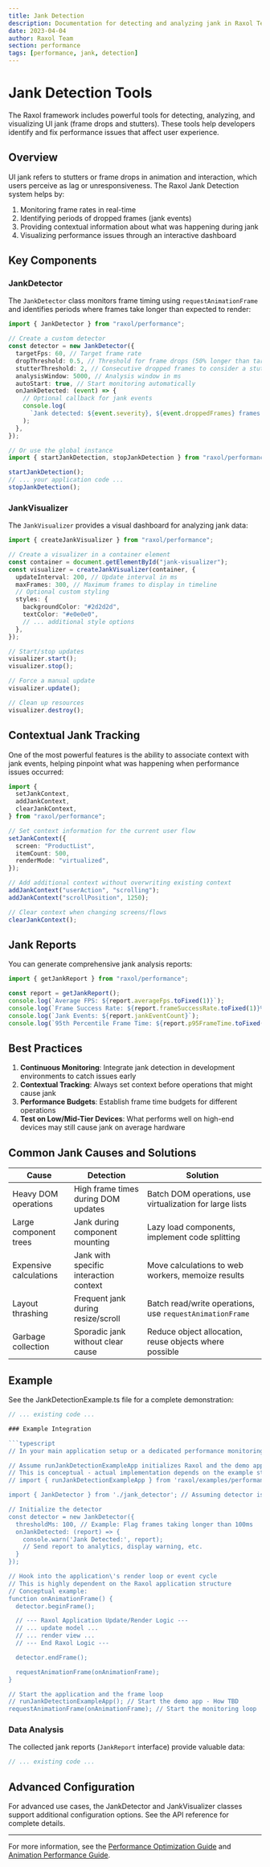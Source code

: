 ```yaml
---
title: Jank Detection
description: Documentation for detecting and analyzing jank in Raxol Terminal Emulator
date: 2023-04-04
author: Raxol Team
section: performance
tags: [performance, jank, detection]
---
```


# Jank Detection Tools

The Raxol framework includes powerful tools for detecting, analyzing, and visualizing UI jank (frame drops and stutters). These tools help developers identify and fix performance issues that affect user experience.

## Overview

UI jank refers to stutters or frame drops in animation and interaction, which users perceive as lag or unresponsiveness. The Raxol Jank Detection system helps by:

1. Monitoring frame rates in real-time
2. Identifying periods of dropped frames (jank events)
3. Providing contextual information about what was happening during jank
4. Visualizing performance issues through an interactive dashboard

## Key Components

### JankDetector

The `JankDetector` class monitors frame timing using `requestAnimationFrame` and identifies periods where frames take longer than expected to render:

```typescript
import { JankDetector } from "raxol/performance";

// Create a custom detector
const detector = new JankDetector({
  targetFps: 60, // Target frame rate
  dropThreshold: 0.5, // Threshold for frame drops (50% longer than target)
  stutterThreshold: 2, // Consecutive dropped frames to consider a stutter
  analysisWindow: 5000, // Analysis window in ms
  autoStart: true, // Start monitoring automatically
  onJankDetected: (event) => {
    // Optional callback for jank events
    console.log(
      `Jank detected: ${event.severity}, ${event.droppedFrames} frames dropped`
    );
  },
});

// Or use the global instance
import { startJankDetection, stopJankDetection } from "raxol/performance";

startJankDetection();
// ... your application code ...
stopJankDetection();
```

### JankVisualizer

The `JankVisualizer` provides a visual dashboard for analyzing jank data:

```typescript
import { createJankVisualizer } from "raxol/performance";

// Create a visualizer in a container element
const container = document.getElementById("jank-visualizer");
const visualizer = createJankVisualizer(container, {
  updateInterval: 200, // Update interval in ms
  maxFrames: 300, // Maximum frames to display in timeline
  // Optional custom styling
  styles: {
    backgroundColor: "#2d2d2d",
    textColor: "#e0e0e0",
    // ... additional style options
  },
});

// Start/stop updates
visualizer.start();
visualizer.stop();

// Force a manual update
visualizer.update();

// Clean up resources
visualizer.destroy();
```

## Contextual Jank Tracking

One of the most powerful features is the ability to associate context with jank events, helping pinpoint what was happening when performance issues occurred:

```typescript
import {
  setJankContext,
  addJankContext,
  clearJankContext,
} from "raxol/performance";

// Set context information for the current user flow
setJankContext({
  screen: "ProductList",
  itemCount: 500,
  renderMode: "virtualized",
});

// Add additional context without overwriting existing context
addJankContext("userAction", "scrolling");
addJankContext("scrollPosition", 1250);

// Clear context when changing screens/flows
clearJankContext();
```

## Jank Reports

You can generate comprehensive jank analysis reports:

```typescript
import { getJankReport } from "raxol/performance";

const report = getJankReport();
console.log(`Average FPS: ${report.averageFps.toFixed(1)}`);
console.log(`Frame Success Rate: ${report.frameSuccessRate.toFixed(1)}%`);
console.log(`Jank Events: ${report.jankEventCount}`);
console.log(`95th Percentile Frame Time: ${report.p95FrameTime.toFixed(2)}ms`);
```

## Best Practices

1. **Continuous Monitoring**: Integrate jank detection in development environments to catch issues early
2. **Contextual Tracking**: Always set context before operations that might cause jank
3. **Performance Budgets**: Establish frame time budgets for different operations
4. **Test on Low/Mid-Tier Devices**: What performs well on high-end devices may still cause jank on average hardware

## Common Jank Causes and Solutions

| Cause                  | Detection                              | Solution                                                 |
| ---------------------- | -------------------------------------- | -------------------------------------------------------- |
| Heavy DOM operations   | High frame times during DOM updates    | Batch DOM operations, use virtualization for large lists |
| Large component trees  | Jank during component mounting         | Lazy load components, implement code splitting           |
| Expensive calculations | Jank with specific interaction context | Move calculations to web workers, memoize results        |
| Layout thrashing       | Frequent jank during resize/scroll     | Batch read/write operations, use `requestAnimationFrame` |
| Garbage collection     | Sporadic jank without clear cause      | Reduce object allocation, reuse objects where possible   |

## Example

See the JankDetectionExample.ts file for a complete demonstration:

````typescript
// ... existing code ...

### Example Integration

```typescript
// In your main application setup or a dedicated performance monitoring module

// Assume runJankDetectionExampleApp initializes Raxol and the demo app
// This is conceptual - actual implementation depends on the example structure
// import { runJankDetectionExampleApp } from 'raxol/examples/performance'; // Outdated - Example location TBD

import { JankDetector } from './jank_detector'; // Assuming detector is local

// Initialize the detector
const detector = new JankDetector({
  thresholdMs: 100, // Example: Flag frames taking longer than 100ms
  onJankDetected: (report) => {
    console.warn('Jank Detected:', report);
    // Send report to analytics, display warning, etc.
  }
});

// Hook into the application\'s render loop or event cycle
// This is highly dependent on the Raxol application structure
// Conceptual example:
function onAnimationFrame() {
  detector.beginFrame();

  // --- Raxol Application Update/Render Logic ---
  // ... update model ...
  // ... render view ...
  // --- End Raxol Logic ---

  detector.endFrame();

  requestAnimationFrame(onAnimationFrame);
}

// Start the application and the frame loop
// runJankDetectionExampleApp(); // Start the demo app - How TBD
requestAnimationFrame(onAnimationFrame); // Start the monitoring loop
````

### Data Analysis

The collected jank reports (`JankReport` interface) provide valuable data:

```typescript
// ... existing code ...
```

## Advanced Configuration

For advanced use cases, the JankDetector and JankVisualizer classes support additional configuration options. See the API reference for complete details.

---

For more information, see the [Performance Optimization Guide](./PerformanceOptimization.md) and [Animation Performance Guide](../guides/animation_performance.md).
